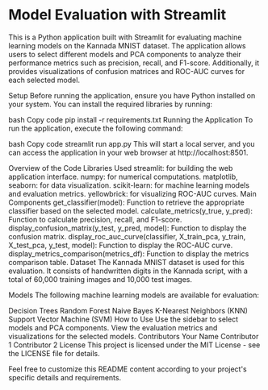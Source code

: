 # Model Evaluation with Streamlit
This is a Python application built with Streamlit for evaluating machine learning models on the Kannada MNIST dataset. The application allows users to select different models and PCA components to analyze their performance metrics such as precision, recall, and F1-score. Additionally, it provides visualizations of confusion matrices and ROC-AUC curves for each selected model.

Setup
Before running the application, ensure you have Python installed on your system. You can install the required libraries by running:

bash
Copy code
pip install -r requirements.txt
Running the Application
To run the application, execute the following command:

bash
Copy code
streamlit run app.py
This will start a local server, and you can access the application in your web browser at http://localhost:8501.

Overview of the Code
Libraries Used
streamlit: for building the web application interface.
numpy: for numerical computations.
matplotlib, seaborn: for data visualization.
scikit-learn: for machine learning models and evaluation metrics.
yellowbrick: for visualizing ROC-AUC curves.
Main Components
get_classifier(model): Function to retrieve the appropriate classifier based on the selected model.
calculate_metrics(y_true, y_pred): Function to calculate precision, recall, and F1-score.
display_confusion_matrix(y_test, y_pred, model): Function to display the confusion matrix.
display_roc_auc_curve(classifier, X_train_pca, y_train, X_test_pca, y_test, model): Function to display the ROC-AUC curve.
display_metrics_comparison(metrics_df): Function to display the metrics comparison table.
Dataset
The Kannada MNIST dataset is used for this evaluation. It consists of handwritten digits in the Kannada script, with a total of 60,000 training images and 10,000 test images.

Models
The following machine learning models are available for evaluation:

Decision Trees
Random Forest
Naive Bayes
K-Nearest Neighbors (KNN)
Support Vector Machine (SVM)
How to Use
Use the sidebar to select models and PCA components.
View the evaluation metrics and visualizations for the selected models.
Contributors
Your Name
Contributor 1
Contributor 2
License
This project is licensed under the MIT License - see the LICENSE file for details.

Feel free to customize this README content according to your project's specific details and requirements.